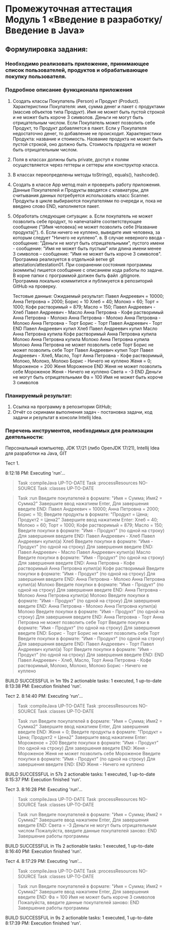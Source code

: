 # Промежуточная аттестация Модуль 1 «Введение в разработку/Введение в Java»

## Формулировка задания:

### Необходимо реализовать приложение, принимающее список пользователей, продуктов и обрабатывающее покупку пользователя.

### Подробное описание функционала приложения

1. Создать классы Покупатель (Person) и Продукт (Product).
   Характеристики Покупателя: имя, сумма денег и пакет с продуктами
   (массив объектов типа Продукт). Имя не может быть пустой строкой и не может
   быть короче 3 символов. Деньги не могут быть отрицательным числом.
   Если Покупатель может позволить себе Продукт, то Продукт добавляется
   в пакет. Если у Покупателя недостаточно денег, то добавление не происходит.
   Характеристики Продукта: название и стоимость. Название продукта не
   может быть пустой строкой, оно должно быть. Стоимость продукта не может
   быть отрицательным числом.
2. Поля в классах должны быть private, доступ к полям осуществляется
   через геттеры и сеттеры или конструктор класса.
3. В классах переопределены методы toString(), equals(), hashcode().
4. Создать в классе App метод main и проверить работу приложения.
   Данные Покупателей и Продукты вводятся с клавиатуры, для считывания
   данных потребуется использовать класс Scanner. Продукты в цикле выбираются
   покупателями по очереди и, пока не введено слово END, наполняется пакет.
5. Обработать следующие ситуации:
   а. Если покупатель не может позволить себе продукт, то напечатайте
   соответствующее сообщение ("[Имя человека] не может позволить себе
   [Название продукта]").
   б. Если ничего не куплено, выведите имя человека, за которым
   следует "Ничего не куплено".
   в. В случае неверного ввода - сообщение: "Деньги не могут быть
   отрицательными", пустого имени - сообщение: "Имя не может быть
   пустым" или длина имени менее 3 символов – сообщение: "Имя не может
   быть короче 3 символов".
   Программа реализуется в отдельной ветке git attestation/attestation01. При
   сохранении состояния программы (коммиты) пишется сообщение с описанием
   хода работы по задаче.
   В корне папки с программой должен быть файл .gitignore.
   Программа локально коммитится и публикуется в репозиторий GitHub на
   проверку.

   Тестовые данные: Ожидаемый результат:
   Павел Андреевич = 10000; Анна
   Петровна = 2000; Борис = 10
   Хлеб = 40; Молоко = 60; Торт = 1000;
   Кофе растворимый = 879; Масло = 150;
   Павел Андреевич - Хлеб
   Павел Андреевич - Масло
   Анна Петровна - Кофе растворимый
   Анна Петровна - Молоко
   Анна Петровна - Молоко
   Анна Петровна - Молоко
   Анна Петровна - Торт
   Борис - Торт
   Павел Андреевич - Торт
   END
   Павел Андреевич купил Хлеб
   Павел Андреевич купил Масло
   Анна Петровна купила Кофе
   растворимый
   Анна Петровна купила Молоко
   Анна Петровна купила Молоко
   Анна Петровна купила Молоко
   Анна Петровна не может позволить себе
   Торт
   Борис не может позволить себе Торт
   Павел Андреевич купил Торт
   Павел Андреевич - Хлеб, Масло, Торт
   Анна Петровна - Кофе растворимый,
   Молоко, Молоко, Молоко
   Борис - Ничего не куплено
   Женя = 0;
   Мороженое = 200
   Женя Мороженое
   END
   Женя не может позволить себе
   Мороженое
   Женя - Ничего не куплено
   Света = -3
   END
   Деньги не могут быть отрицательными
   Фа = 100 Имя не может быть короче 3 символов

###   Планируемый результат:
1. Ссылка на программу в репозитории GitHub;
2. Отчёт со скринами выполнения задач - постановка задачи, код
   задачи и результат в консоли Intellij Idea.

###   Перечень инструментов, необходимых для реализации деятельности:
   Персональный компьютер, JDK 17/21 (либо OpenJDK 17/21), Intellij Idea для разработки на Java, GIT
   
Тест 1.

8:12:18 PM: Executing 'run'…

> Task :compileJava UP-TO-DATE
> Task :processResources NO-SOURCE
> Task :classes UP-TO-DATE

> Task :run
Введите покупателей в формате: "Имя = Сумма; Имя2 = Сумма2"
Завершите ввод нажатием Enter, Для завершения введите END: Павел Андреевич = 10000; Анна Петровна = 2000; Борис = 10;
Введите продукты в формате: \"Продукт = Цена; Продукт2 = Цена2\"
Завершите ввод нажатием Enter: Хлеб = 40; Молоко = 60; Торт = 1000; Кофе растворимый = 879; Масло = 150;
Введите покупки в формате: "Имя - Продукт" (по одной на строку)
Для завершения введите END: Павел Андреевич - Хлеб
Павел Андреевич купил(а) Хлеб
Введите покупки в формате: "Имя - Продукт" (по одной на строку)
Для завершения введите END: Павел Андреевич - Масло
Павел Андреевич купил(а) Масло
Введите покупки в формате: "Имя - Продукт" (по одной на строку)
Для завершения введите END: Анна Петровна - Кофе растворимый
Анна Петровна купил(а) Кофе растворимый
Введите покупки в формате: "Имя - Продукт" (по одной на строку)
Для завершения введите END: Анна Петровна - Молоко
Анна Петровна купил(а) Молоко
Введите покупки в формате: "Имя - Продукт" (по одной на строку)
Для завершения введите END: Анна Петровна - Молоко
Анна Петровна купил(а) Молоко
Введите покупки в формате: "Имя - Продукт" (по одной на строку)
Для завершения введите END: Анна Петровна - Молоко
Анна Петровна купил(а) Молоко
Введите покупки в формате: "Имя - Продукт" (по одной на строку)
Для завершения введите END: Анна Петровна - Торт
Анна Петровна не может позволить себе Торт
Введите покупки в формате: "Имя - Продукт" (по одной на строку)
Для завершения введите END: Борис - Торт
Борис не может позволить себе Торт
Введите покупки в формате: "Имя - Продукт" (по одной на строку)
Для завершения введите END: Павел Андреевич - Торт
Павел Андреевич купил(а) Торт
Введите покупки в формате: "Имя - Продукт" (по одной на строку)
Для завершения введите END: END
Павел Андреевич - Хлеб, Масло, Торт
Анна Петровна - Кофе растворимый, Молоко, Молоко, Молоко
Борис - Ничего не куплено

BUILD SUCCESSFUL in 1m 19s
2 actionable tasks: 1 executed, 1 up-to-date
8:13:38 PM: Execution finished 'run'.

Тест 2.
8:14:40 PM: Executing 'run'…

> Task :compileJava UP-TO-DATE
> Task :processResources NO-SOURCE
> Task :classes UP-TO-DATE

> Task :run
Введите покупателей в формате: "Имя = Сумма; Имя2 = Сумма2"
Завершите ввод нажатием Enter, Для завершения введите END: Женя = 0;
Введите продукты в формате: \"Продукт = Цена; Продукт2 = Цена2\"
Завершите ввод нажатием Enter: Мороженое = 200
Введите покупки в формате: "Имя - Продукт" (по одной на строку)
Для завершения введите END: Женя - Мороженое
Женя не может позволить себе Мороженое
Введите покупки в формате: "Имя - Продукт" (по одной на строку)
Для завершения введите END: END
Женя - Ничего не куплено

BUILD SUCCESSFUL in 57s
2 actionable tasks: 1 executed, 1 up-to-date
8:15:37 PM: Execution finished 'run'.

Тест 3.
8:16:28 PM: Executing 'run'…

> Task :compileJava UP-TO-DATE
> Task :processResources NO-SOURCE
> Task :classes UP-TO-DATE

> Task :run
Введите покупателей в формате: "Имя = Сумма; Имя2 = Сумма2"
Завершите ввод нажатием Enter, Для завершения введите END: Света = -3
Деньги не могут быть отрицательным числом
Пожалуйста, введите данные покупателей заново: END
Завершение работы программы

BUILD SUCCESSFUL in 11s
2 actionable tasks: 1 executed, 1 up-to-date
8:16:40 PM: Execution finished 'run'.

Тест 4.
8:17:29 PM: Executing 'run'…

> Task :compileJava UP-TO-DATE
> Task :processResources NO-SOURCE
> Task :classes UP-TO-DATE

> Task :run
Введите покупателей в формате: "Имя = Сумма; Имя2 = Сумма2"
Завершите ввод нажатием Enter, Для завершения введите END: Фа = 100
Имя не может быть короче 3 символов
Пожалуйста, введите данные покупателей заново: END
Завершение работы программы

BUILD SUCCESSFUL in 9s
2 actionable tasks: 1 executed, 1 up-to-date
8:17:39 PM: Execution finished 'run'.
